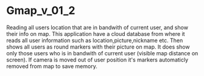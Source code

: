 # Gmap_v_01_2
Reading all users location that are in bandwith of current user, and show their info on map.
This application have a cloud database from where it reads all user information such as location,picture,nickname etc. Then shows all users
as round markers with their picture on map. It does show only those users who is in bandwith of current user (visible map distance on screen). If camera is moved out of user position it's markers automaticly removed from map to save memory.

